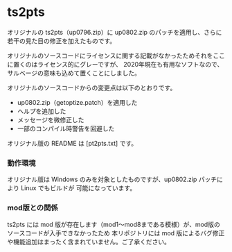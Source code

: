 # ts2pts

オリジナルの ts2pts（up0796.zip）に up0802.zip のパッチを適用し、さらに若干の見た目の修正を加えたものです。

オリジナルのソースコードにライセンスに関する記載がなかったためそれをここに置くのはライセンス的にグレーですが、
2020年現在も有用なソフトなので、サルベージの意味も込めて置くことにしました。

オリジナルのソースコードからの変更点は以下のとおりです。

- up0802.zip（getoptize.patch）を適用した
- ヘルプを追加した
- メッセージを微修正した
- 一部のコンパイル時警告を回避した

オリジナル版の README は [pt2pts.txt] です。


### 動作環境

オリジナル版は Windows のみを対象としたものですが、up0802.zip パッチにより Linux でもビルドが
可能になっています。


### mod版との関係

ts2pts には mod 版が存在します（mod1～mod8まである模様）が、mod版のソースコードが入手できなかったため
本リポジトリには mod 版によるバグ修正や機能追加はまったく含まれていません。ご了承ください。

